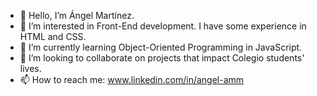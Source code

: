 - 👋 Hello, I’m Ángel Martínez.
- 👀 I’m interested in Front-End development. I have some experience in HTML and CSS.
- 🌱 I’m currently learning Object-Oriented Programming in JavaScript.
- 💞️ I’m looking to collaborate on projects that impact Colegio students' lives.
- 📫 How to reach me: www.linkedin.com/in/angel-amm

<!---
angeladriaan/angeladriaan is a ✨ special ✨ repository because its `README.md` (this file) appears on your GitHub profile.
You can click the Preview link to take a look at your changes.
--->
